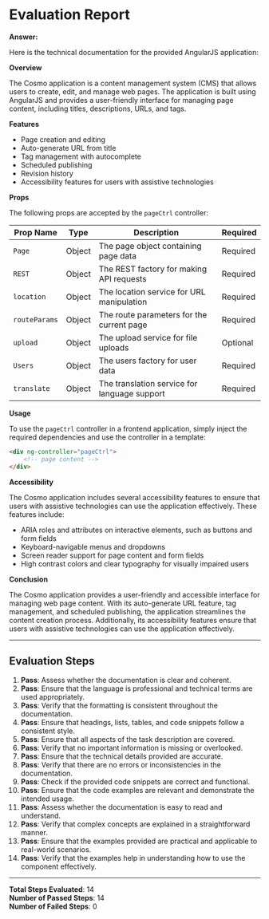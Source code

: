 # Evaluation Report

**Answer:**

Here is the technical documentation for the provided AngularJS application:

**Overview**

The Cosmo application is a content management system (CMS) that allows users to create, edit, and manage web pages. The application is built using AngularJS and provides a user-friendly interface for managing page content, including titles, descriptions, URLs, and tags.

**Features**

* Page creation and editing
* Auto-generate URL from title
* Tag management with autocomplete
* Scheduled publishing
* Revision history
* Accessibility features for users with assistive technologies

**Props**

The following props are accepted by the `pageCtrl` controller:

| Prop Name | Type | Description | Required |
| --- | --- | --- | --- |
| `Page` | Object | The page object containing page data | Required |
| `REST` | Object | The REST factory for making API requests | Required |
| `location` | Object | The location service for URL manipulation | Required |
| `routeParams` | Object | The route parameters for the current page | Required |
| `upload` | Object | The upload service for file uploads | Optional |
| `Users` | Object | The users factory for user data | Required |
| `translate` | Object | The translation service for language support | Required |

**Usage**

To use the `pageCtrl` controller in a frontend application, simply inject the required dependencies and use the controller in a template:
```html
<div ng-controller="pageCtrl">
    <!-- page content -->
</div>
```
**Accessibility**

The Cosmo application includes several accessibility features to ensure that users with assistive technologies can use the application effectively. These features include:

* ARIA roles and attributes on interactive elements, such as buttons and form fields
* Keyboard-navigable menus and dropdowns
* Screen reader support for page content and form fields
* High contrast colors and clear typography for visually impaired users

**Conclusion**

The Cosmo application provides a user-friendly and accessible interface for managing web page content. With its auto-generate URL feature, tag management, and scheduled publishing, the application streamlines the content creation process. Additionally, its accessibility features ensure that users with assistive technologies can use the application effectively.

---

## Evaluation Steps

1. **Pass**: Assess whether the documentation is clear and coherent.
2. **Pass**: Ensure that the language is professional and technical terms are used appropriately.
3. **Pass**: Verify that the formatting is consistent throughout the documentation.
4. **Pass**: Ensure that headings, lists, tables, and code snippets follow a consistent style.
5. **Pass**: Ensure that all aspects of the task description are covered.
6. **Pass**: Verify that no important information is missing or overlooked.
7. **Pass**: Ensure that the technical details provided are accurate.
8. **Pass**: Verify that there are no errors or inconsistencies in the documentation.
9. **Pass**: Check if the provided code snippets are correct and functional.
10. **Pass**: Ensure that the code examples are relevant and demonstrate the intended usage.
11. **Pass**: Assess whether the documentation is easy to read and understand.
12. **Pass**: Verify that complex concepts are explained in a straightforward manner.
13. **Pass**: Ensure that the examples provided are practical and applicable to real-world scenarios.
14. **Pass**: Verify that the examples help in understanding how to use the component effectively.

---

**Total Steps Evaluated**: 14  
**Number of Passed Steps**: 14  
**Number of Failed Steps**: 0